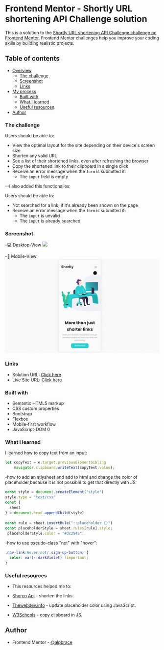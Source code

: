 # Frontend Mentor - Shortly URL shortening API Challenge solution

This is a solution to the [Shortly URL shortening API Challenge challenge on Frontend Mentor](https://www.frontendmentor.io/challenges/url-shortening-api-landing-page-2ce3ob-G). Frontend Mentor challenges help you improve your coding skills by building realistic projects. 

## Table of contents

- [Overview](#overview)
  - [The challenge](#the-challenge)
  - [Screenshot](#screenshot)
  - [Links](#links)
- [My process](#my-process)
  - [Built with](#built-with)
  - [What I learned](#what-i-learned)
  - [Useful resources](#useful-resources)
- [Author](#author)



### The challenge

Users should be able to:

- View the optimal layout for the site depending on their device's screen size
- Shorten any valid URL
- See a list of their shortened links, even after refreshing the browser
- Copy the shortened link to their clipboard in a single click
- Receive an error message when the `form` is submitted if:
  - The `input` field is empty

--I also added this functionalies: 

Users should be able to:

- Not searched for a link, if it's already been shown on the page
- Receive an error message when the `form` is submitted if:
  - The `input` is unvalid
  - The `input` is already searched

### Screenshot

-💻 Desktop-View
![](./gifs/desktop.gif)

-📱 Mobile-View
![](./gifs/mobile.gif)

### Links

- Solution URL: [Click here](https://github.com/aLpSabre/Shorten-URL)
- Live Site URL: [Click here](https://alpsabre.github.io/Shorten-URL/)

### Built with

- Semantic HTML5 markup
- CSS custom properties
- Bootstrap
- Flexbox
- Mobile-first workflow
- JavaScript-DOM 
0
### What I learned

I learned how to copy text from an input:

```js
let copyText = e.target.previousElementSibling
    navigator.clipboard.writeText(copyText.value);
```
-how to add an stlysheet and add to html and change the color of placeholder,because it is not possible to get that directly with JS:

```js
const style = document.createElement("style")
style.type = "text/css"
const {
  sheet
} = document.head.appendChild(style)

const rule = sheet.insertRule("::placeholder {}")
const placeholderStyle = sheet.rules[rule].style;
 placeholderStyle.color = "#dc3545";
```
-how to use  pseudo-class "not" with "hover":

```css
.nav-link:hover:not(.sign-up-button) {
  color: var(--darkViolet) !important;
}
```

### Useful resources
- This resources helped me to:

- [Shorco Api](https://shrtco.de/) -  shorten the links.

- [Thewebdev.info](https://thewebdev.info/2022/01/15/how-to-update-placeholder-color-using-javascript/) - update placeholder color using JavaScript.

- [W3Schools](https://www.w3schools.com/howto/howto_js_copy_clipboard.asp) - copy clipboard in JS.


## Author

- Frontend Mentor - [@alpbrace](https://www.frontendmentor.io/profile/alpbrace)

